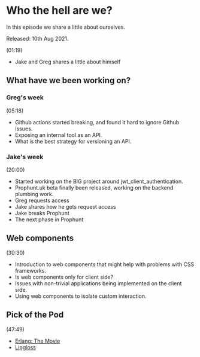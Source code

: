 # Who the hell are we?

In this episode we share a little about ourselves.

Released: 10th Aug 2021.

(01:19)
+ Jake and Greg shares a little about himself

## What have we been working on?

### Greg's week

(05:18)

+ Github actions started breaking, and found it hard to ignore Github issues.
+ Exposing an internal tool as an API.
+ What is the best strategy for versioning an API.

### Jake's week

(20:00)

+ Started working on the BIG project around jwt_client_authentication.
+ Prophunt.uk beta finally been released, working on the backend plumbing work.
+ Greg requests access
+ Jake shares how he gets request access 
+ Jake breaks Prophunt
+ The next phase in Prophunt

## Web components

(30:30)

+ Introduction to web components that might help with problems with CSS frameworks.
+ Is web components only for client side?
+ Issues with non-trivial applications being implemented on the client side.
+ Using web components to isolate custom interaction.

## Pick of the Pod

(47:49)

+ [Erlang: The Movie](https://www.youtube.com/watch?v=BXmOlCy0oBM)
+ [Lipgloss](https://github.com/charmbracelet/lipgloss)
